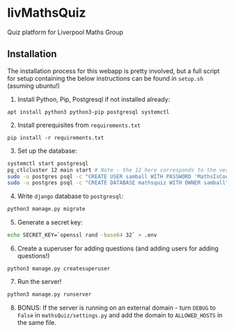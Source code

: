# livMathsQuiz

Quiz platform for Liverpool Maths Group

## Installation

The installation process for this webapp is pretty involved, but a full script for setup containing the below instructions can be found in `setup.sh` (asuming ubuntu!)

1. Install Python, Pip, Postgresql if not installed already:

```apt install python3 python3-pip postgresql systemctl```

2. Install prerequisites from `requirements.txt`

```pip install -r requirements.txt```

3. Set up the database:

```sh
systemctl start postgresql
pg_ctlcluster 12 main start # Note - the 12 here corresponds to the version of postgresql installed. Mine is 12, so it's 12. Latest is 14!
sudo -u postgres psql -c "CREATE USER samball WITH PASSWORD 'MathsIsCool'"
sudo -u postgres psql -c "CREATE DATABASE mathsquiz WITH OWNER samball"
```

4. Write `django` database to `postgresql`:
```sh
python3 manage.py migrate
```

5. Generate a secret key:
```sh
echo SECRET_KEY=`openssl rand -base64 32` > .env
```

6. Create a superuser for adding questions (and adding users for adding questions!)
```
python3 manage.py createsuperuser
```

7. Run the server!
```sh
python3 manage.py runserver
```

8. BONUS: If the server is running on an external domain - turn `DEBUG` to `False` in `mathsQuiz/settings.py` and add the domain to `ALLOWED_HOSTS` in the same file. 
